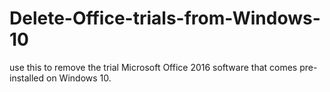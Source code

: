 # Delete-Office-trials-from-Windows-10


use this to remove the trial Microsoft Office 2016 software that comes pre-installed on Windows 10.
